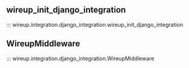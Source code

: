 ## wireup_init_django_integration
::: wireup.integration.django_integration.wireup_init_django_integration

## WireupMiddleware
::: wireup.integration.django_integration.WireupMiddleware


